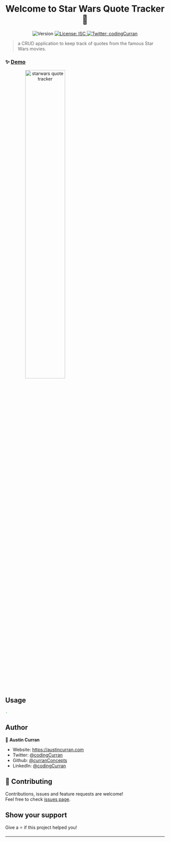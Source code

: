 <h1 align="center">Welcome to Star Wars Quote Tracker 👋</h1>
<p align="center">
  <img alt="Version" src="https://img.shields.io/badge/version-1.0-blue.svg?cacheSeconds=2592000" />
  <a href="#" target="_blank">
    <img alt="License: ISC" src="https://img.shields.io/badge/License-ISC-yellow.svg" />
  </a>
  <a href="https://twitter.com/codingCurran" target="_blank">
    <img alt="Twitter: codingCurran" src="https://img.shields.io/twitter/follow/codingCurran.svg?style=social" />
  </a>
</p>

> a CRUD application to keep track of quotes from the famous Star Wars movies.

### ✨ [Demo](https://starwars-quote-tracker.herokuapp.com/)

  <a align="center" target="_blank" href="#">
    <img src="https://media.giphy.com/media/mx7LBkzJWfWXACpTOn/giphy.gif" width="50%"  alt="starwars quote tracker"/>
  </a>

## Usage

```sh
.
```

## Author

👤 **Austin Curran**

* Website: https://austincurran.com
* Twitter: [@codingCurran](https://twitter.com/codingCurran)
* Github: [@curranConcepts](https://github.com/curranConcepts)
* LinkedIn: [@codingCurran](https://linkedin.com/in/codingCurran)

## 🤝 Contributing

Contributions, issues and feature requests are welcome!<br />Feel free to check [issues page](https://github.com/curranConcepts/starwars-quote-tracker/issues). 

## Show your support

Give a ⭐️ if this project helped you!

***
